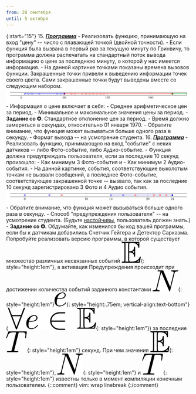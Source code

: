 ```yaml
---
from: 28 сентября
until: 5 октября
---
```

{:start="15"}
15. [***Программа***](../programs)
    - Реализовать функцию, принимающую на вход "цену" -- число с плавающей точкой (двойной точности).
    - Если функция была вызвана в первый раз за текущую минуту по Гринвичу, то программа должна распечатать на стандартный поток вывода информацию о цене за последнюю минуту, о которой у нас имеется информация.
    - На данной картинке точками показаны времена вызовов функции. Закрашенные точки привели к выведению информации точек своего цвета. Сами закрашенные точки будут выведены вместе со следующим набором.![](./15.png)
    - Информация о цене включает в себя:
        - Среднее арифметическое цен за период.
        - Минимальное и максимальное значения цены за период.
        - **Задание со ✪.** Стандартное отклонение цен за период.
    - Время должно замеряться в секундах, относительно 01 января 1970.
    - Обратите внимание, что функция может вызываться больше одного раза в секунду.
    - Формат вывода -- на усмотрение студента.
16. [***Программа***](../programs)
    - Реализовать функцию, принимающую на вход "событие" с неких датчиков -- либо Фото-событие, либо Аудио-событие.
    - Функция должна предупреждать пользователя, если за последние 10 секунд произошло:
        - Как минимум 3 Фото-события и
        - Как минимум 2 Аудио-события.
    - На данной картинке, события, соответствующие выколотым точкам не вызвали сообщений, а последнее Фото-событие, соответствующее закрашенной точке -- вызвало, так как за последние 10 секунд зарегистрировано 3 Фото и 4 Аудио события.![](./16.png)
    - Обратите внимание, что функция может вызываться больше одного раза в секунду.
    - Способ "предупреждения пользователя" -- на усмотрение студента. (Будьте [настойчивы](./ALART.png), пользователь должен знать.)
    - **Задание со ✪.** Обдумайте, как изменился бы код вашей программы, если бы к датчикам добавились Счетчик Гейгера и Детектор Сарказма. Попробуйте реализовать версию программы, в которой существует множество различных несвязанных событий ![](./E.png){: style="height:1em"}, а активация Предупреждения происходит при достижении количества событий заданного константами ![](./N.png){: style="height:1em"}![](./se.png){: style="height:.75em; vertical-align:text-bottom"} (![](./forall_E.png){: style="height:1em"}) за последние ![](./T.png){: style="height:1em"} секунд. При чем значения ![](./E.png){: style="height:1em"}, ![](./N.png){: style="height:1em"} и ![](./T.png){: style="height:1em"} известны только в момент компиляции конечным пользователем.
{::comment}
vim: wrap linebreak
{:/comment}
